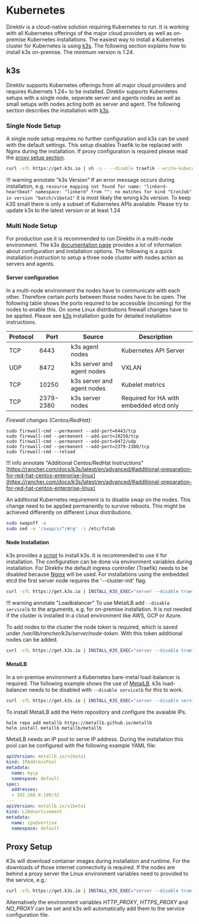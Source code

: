 # Kubernetes

Direktiv is a cloud-native solution requiring Kubernetes to run. It is working with all Kubernetes offerings of the major cloud providers as well as on-premise Kubernetes installations. The easiest way to install a Kubernetes cluster for Kubernetes is using [k3s](https://k3s.io/). The following section explains how to install k3s on-premise. The minimum version is 1.24.

## k3s

Direktiv supports Kubernetes offerings from all major cloud providers and requires Kubernets 1.24+ to be installed. Direktiv supports Kubernetes setups with a single node, seperate server and agents nodes as well as small setups with nodes acting both as server and agent. The following section describes the installation with [k3s](https://k3s.io/).


### Single Node Setup

A single node setup requires no further configuration and k3s can be used with the default settings. This setup disables Traefik to be replaced with Nginx during the installation. If proxy configuration is required please read the [proxy setup section](#proxy-setup). 

```bash title="One Node Setup"
curl -sfL https://get.k3s.io | sh -s - --disable traefik --write-kubeconfig-mode=644
```

!!! warning annotate "k3s Version"
    If an error message occurs during installation, e.g. `resource mapping not found for name: "linkerd-heartbeat" namespace: "linkerd" from "": no matches for kind "CronJob" in version "batch/v1beta1"` it is most likely the wrong k3s version. To keep k3S small there is only a subset of Kubernetes APIs available. Please try to update k3s to the latest version or at least 1.24

### Multi Node Setup

For production use it is recommended to run Direktiv in a multi-node environment. The k3s [documentation page](https://docs.k3s.io/installation) provides a lot of information about configuration and installation options. The following is a quick installation instruction to setup a three node cluster with nodes action as servers and agents. 

#### Server configuration

In a multi-node environment the nodes have to communicate with each other. Therefore certain ports between those nodes have to be open. The following table shows the ports required to be accessible (incoming) for the nodes to enable this. On some Linux distributions firewall changes have to be applied. Please see [k3s](https://rancher.com/docs/k3s/latest/en/installation/) installation guide for detailed installation instructions.

|Protocol|Port|Source|Description
|---|---|---|---|
|TCP| 6443| k3s agent nodes| Kubernetes API Server|
|UDP| 8472 | k3s server and agent nodes | VXLAN |
|TCP| 10250 | k3s server and agent nodes | Kubelet metrics |
|TCP| 2379-2380 | k3s server nodes | Required for HA with embedded etcd only |

*Firewall changes (Centos/RedHat):*

```console title="Example Firewall Changes Centos/RedHat"
sudo firewall-cmd --permanent --add-port=6443/tcp
sudo firewall-cmd --permanent --add-port=10250/tcp
sudo firewall-cmd --permanent --add-port=8472/udp
sudo firewall-cmd --permanent --add-port=2379-2380/tcp
sudo firewall-cmd --reload
```

!!! info annotate "Additional Centos/RedHat Instructions"
    [https://rancher.com/docs/k3s/latest/en/advanced/#additional-preparation-for-red-hat-centos-enterprise-linux](https://rancher.com/docs/k3s/latest/en/advanced/#additional-preparation-for-red-hat-centos-enterprise-linux)

An additional Kubernetes requirement is to disable swap on the nodes. This change need to be applied permanently to survive reboots. This might be achieved differently on different Linux distributions.

```bash title="Disable Swap"
sudo swapoff -a
sudo sed -e '/swap/s/^/#/g' -i /etc/fstab
```

#### Node Installation

k3s provides a [script](https://rancher.com/docs/k3s/latest/en/installation/install-options/#options-for-installation-with-script) to install k3s. It is recommended to use it for installation. The configuration can be done via environment variables during installation. For Direktiv the default ingress controller (Traefik) needs to be disabled because [Nginx](https://github.com/kubernetes/ingress-nginx) will be used. For installations using the embedded etcd the first server node requires the '--cluster-init' flag.


```bash title="Initial Node"
curl -sfL https://get.k3s.io | INSTALL_K3S_EXEC="server --disable traefik --write-kubeconfig-mode=644 --cluster-init" sh -
```

!!! warning annotate "Loadbalancer"
    To use MetalLB add `--disable servicelb` to the arguments, e.g. for on-premise installation. It is not needed if the cluster is installed in a cloud environment like AWS, GCP or Azure.

To add nodes to the cluster the node token is required, which is saved under */var/lib/rancher/k3s/server/node-token*. With this token additional nodes can be added.

```bash title="Additional Nodes"
curl -sfL https://get.k3s.io | INSTALL_K3S_EXEC="server --disable traefik --write-kubeconfig-mode=644" K3S_TOKEN="<TOKEN FROM NODE-TOKEN FILE>" K3S_URL=https://<cluster ip>:6443 sh -
```

#### MetalLB

In a on-premise environment a Kubernetes bare-metal load-balancer is required. The following example shows the use of [MetalLB](https://metallb.universe.tf/). k3s load-balancer needs to be disabled with `--disable servicelb` for this to work.

```bash title="Disable Loadbalancer"
curl -sfL https://get.k3s.io | INSTALL_K3S_EXEC="server --disable servicelb --disable traefik --write-kubeconfig-mode=644" K3S_TOKEN="<TOKEN FROM NODE-TOKEN FILE>" K3S_URL=https://<cluster ip>:6443 sh -
```

To install MetalLB add the Helm repository and configure the avaiable IPs. 

```
helm repo add metallb https://metallb.github.io/metallb
helm install metallb metallb/metallb
```

MetalLB needs an IP pool to serve IP address. During the installation this pool can be configured with fhe following example YAML file:

```yaml title="MetalLB IP Pool Configuration"
apiVersion: metallb.io/v1beta1
kind: IPAddressPool
metadata:
  name: myip
  namespace: default
spec:
  addresses:
  - 192.168.0.199/32
---
apiVersion: metallb.io/v1beta1
kind: L2Advertisement
metadata:
  name: ipadvertise
  namespace: default
```

## Proxy Setup

K3s will download container images during installation and runtime. For the downloads of those internet connectivity is required. If the nodes are behind a proxy server the Linux environment variables need to provided to the service, e.g.:

```bash  title="Proxy Settings for k3s"
curl -sfL https://get.k3s.io | INSTALL_K3S_EXEC="server --disable traefik --write-kubeconfig-mode=644" K3S_TOKEN="<TOKEN FROM NODE-TOKEN FILE>" K3S_URL=https://<cluster ip>:6443 HTTP_PROXY="http://192.168.1.10:3128" HTTPS_PROXY="http://192.168.1.10:3128" NO_PROXY="localhost,127.0.0.1,svc,.cluster.local,192.168.1.100,192.168.1.101,192.168.1.102,10.0.0.0/8" sh -
```

Alternatively the environment variables *HTTP_PROXY*, *HTTPS_PROXY* and *NO_PROXY* can be set and k3s will automatically add them to the service configuration file.